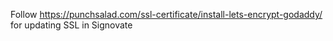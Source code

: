 Follow https://punchsalad.com/ssl-certificate/install-lets-encrypt-godaddy/ for updating SSL in Signovate
